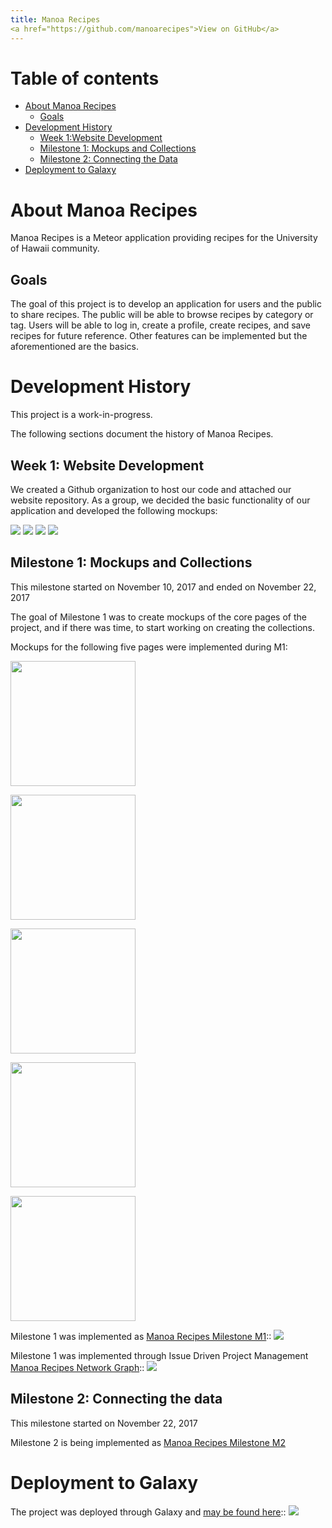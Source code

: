 ```yaml
---
title: Manoa Recipes
<a href="https://github.com/manoarecipes">View on GitHub</a>
---
```



# Table of contents

* [About Manoa Recipes](#about-manoa-recipes)
  * [Goals](#goals)
* [Development History](#development-history)
  * [Week 1:Website Development](#week-1-website-development)
  * [Milestone 1: Mockups and Collections](#milestone-1-mockups-and-collections)
  * [Milestone 2: Connecting the Data](#milestone-2-connecting-the-data)
* [Deployment to Galaxy](#deployment-to-galaxy)

# About Manoa Recipes

Manoa Recipes is a Meteor application providing recipes for the University of Hawaii community.

## Goals

The goal of this project is to develop an application for users and the public to share recipes. The public will be able to browse recipes by category or tag. Users will be able to log in, create a profile, create recipes, and save recipes for future reference. Other features can be implemented but the aforementioned are the basics.

# Development History

This project is a work-in-progress.

The following sections document the history of Manoa Recipes.

## Week 1: Website Development

We created a Github organization to host our code and attached our website repository. As a group, we decided the basic functionality of our application and developed the following mockups:

<img src="images/landing-page.png"/>
<img src="images/recipe-profile.png"/>
<img src="images/recipe-directory.png"/>
<img src="images/create-recipe.png"/>

## Milestone 1: Mockups and Collections

This milestone started on November 10, 2017 and ended on November 22, 2017

The goal of Milestone 1 was to create mockups of the core pages of the project, and if there was time, to start working on creating the collections.

Mockups for the following five pages were implemented during M1:


[<img width="200px" src="images/LandingPage.png"/>](http://manoarecipes.meteorapp.com/)

[<img width="200px" src="images/ProfilePage.png"/>](http://manoarecipes.meteorapp.com/mserai/profile)

[<img width="200px" src="images/EditProfile.png"/>](http://manoarecipes.meteorapp.com/mserai/edit-profile)

[<img width="200px" src="images/RecipeDirectory.png"/>](http://manoarecipes.meteorapp.com/mserai/recipe-directory)

[<img width="200px" src="images/AddRecipe.png"/>](http://manoarecipes.meteorapp.com/mserai/add-recipe)



Milestone 1 was implemented as [Manoa Recipes Milestone M1](https://github.com/manoarecipes/manoarecipes/milestone/1)::
![](images/M1-ThreeColumn.png)

Milestone 1 was implemented through Issue Driven Project Management [Manoa Recipes Network Graph](https://github.com/manoarecipes/manoarecipes/network):: ![](images/Graph.png)

## Milestone 2: Connecting the data

This milestone started on November 22, 2017

Milestone 2 is being implemented as [Manoa Recipes Milestone M2](https://github.com/manoarecipes/manoarecipes/milestone/2)

# Deployment to Galaxy
The project was deployed through Galaxy and [may be found here](https://manoarecipes.meteorapp.com):: ![](images/Deployment.png)
